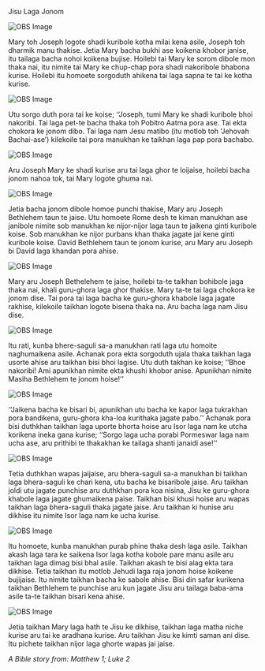 Jisu Laga Jonom

![OBS Image](https://cdn.door43.org/obs/jpg/360px/obs-en-23-01.jpg)

Mary toh Joseph logote shadi kuribole kotha milai kena asile, Joseph toh dharmik manu thakise. Jetia Mary bacha bukhi ase koikena khobor janise, itu tailaga bacha nohoi koikena bujise. Hoilebi tai Mary ke sorom dibole mon thaka nai, itu nimite tai Mary ke chup-chap pora shadi nakoribole bhabona kurise. Hoilebi itu homoete sorgoduth ahikena tai laga sapna te tai ke kotha kurise. 

![OBS Image](https://cdn.door43.org/obs/jpg/360px/obs-en-23-02.jpg)

Utu sorgo duth pora tai ke koise; ‘‘Joseph, tumi Mary ke shadi kuribole bhoi nakoribi. Tai laga pet-te bacha thaka toh Pobitro Aatma pora ase. Tai ekta chokora ke jonom dibo. Tai laga nam Jesu matibo (itu motlob toh ‘Jehovah Bachai-ase’) kilekoile tai pora manukhan ke taikhan laga pap pora bachabo.

![OBS Image](https://cdn.door43.org/obs/jpg/360px/obs-en-23-03.jpg)

Aru Joseph Mary ke shadi kurise aru tai laga ghor te loijaise, hoilebi bacha jonom nahoa tok, tai Mary logote ghuma nai.  

![OBS Image](https://cdn.door43.org/obs/jpg/360px/obs-en-23-04.jpg)

Jetia bacha jonom dibole homoe punchi thakise, Mary aru Joseph Bethlehem taun te jaise. Utu homoete Rome desh te kiman manukhan ase janibole nimite sob manukhan ke nijor-nijor laga taun te jaikena ginti kuribole koise. Sob manukhan ke nijor purbans khan thaka jagate jai kene ginti kuribole koise. David Bethlehem taun te jonom kurise, aru Mary aru Joseph bi David laga khandan pora ahise.  

![OBS Image](https://cdn.door43.org/obs/jpg/360px/obs-en-23-05.jpg)

Mary aru Joseph Bethelehem te jaise, hoilebi ta-te taikhan bohibole jaga thaka nai, khali guru-ghora laga ghor thakise. Mary ta-te tai laga chokora ke jonom dise.  Tai pora tai laga bacha ke guru-ghora khabole laga jagate rakhise, kilekoile taikhan logote bisena thaka na. Aru bacha laga nam Jisu dise.     

![OBS Image](https://cdn.door43.org/obs/jpg/360px/obs-en-23-06.jpg)

Itu rati,  kunba bhere-saguli sa-a manukhan rati laga utu homoite naghumaikena asile. Achanak pora ekta sorgoduth ujala thaka taikhan laga usorte ahise aru taikhan bisi bhoi lagise. Utu duth takhan ke koise; ‘‘Bhoe nakoribi! Ami apunikhan nimite ekta khushi khobor anise. Apunikhan nimite Masiha Bethlehem te jonom hoise!’’

![OBS Image](https://cdn.door43.org/obs/jpg/360px/obs-en-23-07.jpg)

‘‘Jaikena bacha ke bisari bi, apunikhan utu bacha ke kapor laga tukrakhan pora bandikena, guru-ghora kha-loa kurithaka jagate pabo.’’ Achanak pora bisi duthkhan taikhan laga uporte bhorta hoise aru Isor laga nam ke utcha korikena ineka gana kurise; ‘‘Sorgo laga ucha porabi Pormeswar laga nam ucha ase, aru prithibi te thakakhan ke tailaga shanti janaidi ase!’’ 

![OBS Image](https://cdn.door43.org/obs/jpg/360px/obs-en-23-08.jpg)

Tetia duthkhan wapas jaijaise, aru bhera-saguli sa-a manukhan bi taikhan laga bhera-saguli ke chari kena, utu bacha ke bisaribole jaise. Aru taikhan joldi utu jagate punchise aru duthkhan pora koa nisina, Jisu ke guru-ghora khabole laga jagate ghumaikena paise.  Taikhan bisi khusi hoise aru wapas taikhan laga bhera-saguli thaka jagate jaise. Aru taikhan ki hunise aru dikhise itu nimite Isor laga nam ke ucha kurise. 

![OBS Image](https://cdn.door43.org/obs/jpg/360px/obs-en-23-09.jpg)

Itu homoete, kunba manukhan purab phine thaka desh laga asile. Taikhan akash laga tara ke saikena Isor laga kotha kobole pare manu asile aru taikhan laga dimag bisi bhal asile.  Taikhan akash te bisi alag ekta tara dikhise. Tetia taikhan itu motlob Jehudi laga raja jonom hoise koikene bujijaise. Itu nimite taikhan bacha ke sabole ahise. Bisi din safar kurikena taikhan Bethlehem te punchise aru kun jagate Jisu aru tailaga baba-ama asile ta-te taikhan bisari kena ahise. 

![OBS Image](https://cdn.door43.org/obs/jpg/360px/obs-en-23-10.jpg)

Jetia taikhan Mary laga hath te Jisu ke dikhise, taikhan laga matha niche kurise aru tai ke aradhana kurise.  Aru taikhan Jisu ke kimti saman ani dise.  Itu pichete taikhan nijor laga ghorte wapas jai jaise. 

_A Bible story from: Matthew 1; Luke 2_

